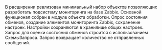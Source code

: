 В расширении реализован минимальный набор объектов позволяющих разработать подсистему мониторинга на базе Zabbix. Основной функционал собран в модуле объекта обработки. Опрос состояния обменов, создание элементов мониторинга Zabbix, сохранение настроек.
Настройки сохраняются в хранилище общих настроек.
Запрос для оценки состояния обменов строится с использованием СхемыЗапроса. Запрос возвращает количество не отправленных сообщений.
